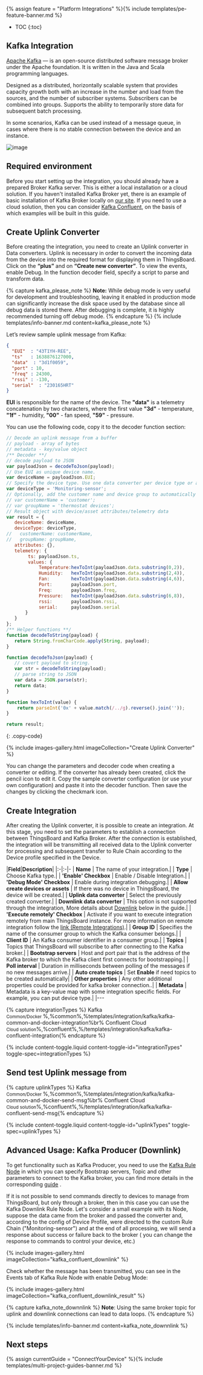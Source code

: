 {% assign feature = "Platform Integrations" %}{% include templates/pe-feature-banner.md %}

* TOC
{:toc}

## Kafka Integration

[Apache Kafka](https://kafka.apache.org/) — is an open-source distributed software message broker under the Apache foundation. It is written in the Java and Scala programming languages.

Designed as a distributed, horizontally scalable system that provides capacity growth both with an increase in the number and load from the sources, and the number of subscriber systems. Subscribers can be combined into groups. Supports the ability to temporarily store data for subsequent batch processing.

In some scenarios, Kafka can be used instead of a message queue, in cases where there is no stable connection between the device and an instance.

![image](/images/user-guide/integrations/kafka/Kafka_main.png)

## Required environment
Before you start setting up the integration, you should already have a prepared Broker Kafka server. This is either a local installation or a cloud solution. If you haven't installed Kafka Broker yet, there is an example of basic installation of Kafka Broker locally on [our site](https://thingsboard.io/docs/user-guide/install/pe/ubuntu/?ubuntuThingsboardQueue=kafka#step-5-choose-thingsboard-queue-service). If you need to use a cloud solution, then you can consider [Kafka Confluent](https://www.confluent.io/), on the basis of which examples will be built in this guide.

## Create Uplink Converter

Before creating the integration, you need to create an Uplink converter in Data converters. Uplink is necessary in order to convert the incoming data from the device into the required format for displaying them in ThingsBoard. Click on the **“plus”** and on **“Create new converter”**. To view the events, enable Debug. In the function decoder field, specify a script to parse and transform data.

{% capture kafka_please_note %}
**Note:** While debug mode is very useful for development and troubleshooting, leaving it enabled in production mode can significantly increase the disk space used by the database since all debug data is stored there. After debugging is complete, it is highly recommended turning off debug mode.
{% endcapture %}
{% include templates/info-banner.md content=kafka_please_note %}

Let’s review sample uplink message from Kafka:
```json
{
  "EUI"  : "43T1YH-REE",
  "ts"   : 1638876127000,
  "data"  : "3d1f0059",
  "port" : 10,
  "freq" : 24300,
  "rssi" : -130,
  "serial"  : "230165HRT"
}
```
**EUI** is responsible for the name of the device. The **"data"** is a telemetry concatenation by two characters, where the first value **"3d"** - temperature, **"1f"** - humidity, **"00"** - fan speed, **"59"** - pressure.

You can use the following code, copy it to the decoder function section:

```js
// Decode an uplink message from a buffer
// payload - array of bytes
// metadata - key/value object
/** Decoder **/
// decode payload to JSON
var payloadJson = decodeToJson(payload);
// Use EUI as unique device name.
var deviceName = payloadJson.EUI;
// Specify the device type. Use one data converter per device type or application.
var deviceType = 'Monitoring-sensor';
// Optionally, add the customer name and device group to automatically create them in ThingsBoard and assign new device to it.
// var customerName = 'customer';
// var groupName = 'thermostat devices';
// Result object with device/asset attributes/telemetry data
var result = {
   deviceName: deviceName,
   deviceType: deviceType,
//   customerName: customerName,
//   groupName: groupName,
   attributes: {},
   telemetry: {
        ts: payloadJson.ts,
        values: {
            Temperature:hexToInt(payloadJson.data.substring(0,2)),
            Humidity:   hexToInt(payloadJson.data.substring(2,4)),
            Fan:        hexToInt(payloadJson.data.substring(4,6)),
            Port:       payloadJson.port,
            Freq:       payloadJson.freq,
            Pressure:   hexToInt(payloadJson.data.substring(6,8)),
            rssi:       payloadJson.rssi,
            serial:     payloadJson.serial
       }
   }
};
/** Helper functions **/
function decodeToString(payload) {
   return String.fromCharCode.apply(String, payload);
}

function decodeToJson(payload) {
   // covert payload to string.
   var str = decodeToString(payload);
   // parse string to JSON
   var data = JSON.parse(str);
   return data;
}

function hexToInt(value) {
    return parseInt('0x' + value.match(/../g).reverse().join(''));
}

return result;
```
{: .copy-code}

{% include images-gallery.html imageCollection="Create Uplink Converter" %}

You can change the parameters and decoder code when creating a converter or editing. If the converter has already been created, click the pencil icon to edit it. Copy the sample converter configuration (or use your own configuration) and paste it into the decoder function. Then save the changes by clicking the checkmark icon.

## Create Integration

After creating the Uplink converter, it is possible to create an integration. 
At this stage, you need to set the parameters to establish a connection between ThingsBoard and Kafka Broker. After the connection is established, the integration will be transmitting all received data to the Uplink converter for processing and subsequent transfer to Rule Chain according to the Device profile specified in the Device.

|**Field**|**Description**|
|:-|:-|-
| **Name**              | The name of your integration.|
| **Type**              | Choose Kafka type.|
| **'Enable' Checkbox**              | Enable / Disable Integration.|
| **'Debug Mode' Checkbox**              | Enable during integration debugging.|
| **Allow create devices or assets**              | If there was no device in ThingsBoard, the device will be created.|
| **Uplink data converter**              | Select the previously created converter.|
| **Downlink data converter**              | This option is not supported through the integration, More details about [Downlink](https://thingsboard.io/docs/user-guide/integrations/kafka/?installationType=common&integrationTypes=common&uplinkTypes=common#advanced-usage-kafka-producer-downlink) below in the guide.|
| **'Execute remotely' Checkbox**              | Activate if you want to execute integration remotely from main ThingsBoard instance. For more information on remote integration follow the [link (Remote Integrations)](https://thingsboard.io/docs/user-guide/integrations/remote-integrations/).|
| **Group ID**              | Specifies the name of the consumer group to which the Kafka consumer belongs.|
| **Client ID**              | An Kafka consumer identifier in a consumer group.|
| **Topics**              | Topics that ThingsBoard will subscribe to after connecting to the Kafka broker.|
| **Bootstrap servers**              | Host and port pair that is the address of the Kafka broker to which the Kafka client first connects for bootstrapping.|
| **Poll interval**              | Duration in milliseconds between polling of the messages if no new messages arrive.|
| **Auto create topics**              | Set **Enable** if need topics to be created automatically|
| **Other properties**              | Any other additional properties could be provided for kafka broker connection..|
| **Metadata**              | Metadata is a key-value map with some integration specific fields. For example, you can put device type.|
|---

{% capture integrationTypes %}
Kafka<br><small>Common/Docker </small>%,%common%,%templates/integration/kafka/kafka-common-and-docker-integration%br%
Confluent Cloud<br><small>Cloud solution</small>%,%confluent%,%/templates/integration/kafka/kafka-confluent-integration{% endcapture %}

{% include content-toggle.liquid content-toggle-id="integrationTypes" toggle-spec=integrationTypes %}

## Send test Uplink message from

{% capture uplinkTypes %}
Kafka<br><small>Common/Docker </small>%,%common%,%templates/integration/kafka/kafka-common-and-docker-send-msg%br%
Confluent Cloud<br><small>Cloud solution</small>%,%confluent%,%/templates/integration/kafka/kafka-confluent-send-msg{% endcapture %}

{% include content-toggle.liquid content-toggle-id="uplinkTypes" toggle-spec=uplinkTypes %}

## Advanced Usage: Kafka Producer (Downlink)

To get functionality such as Kafka Producer, you need to use the [Kafka Rule Node](https://thingsboard.io/docs/pe/user-guide/rule-engine-2-0/external-nodes/#kafka-node) in which you can specify Bootstrap servers, Topic and other parameters to connect to the Kafka broker, you can find more details in the corresponding [guide](https://thingsboard.io/docs/pe/user-guide/rule-engine-2-0/external-nodes/#kafka-node) .

If it is not possible to send commands directly to devices to manage from ThingsBoard, but only through a broker, then in this case you can use the Kafka Downlink Rule Node. Let's consider a small example with its Node, suppose the data came from the broker and passed the converter and, according to the config of Device Profile, were directed to the custom Rule Chain ("Monitoring-sensor") and at the end of all processing, we will send a response about success or failure back to the broker ( you can change the response to commands to control your device, etc.)

{% include images-gallery.html imageCollection="kafka_confluent_downlink" %}

Сheck whether the message has been transmitted, you can see in the Events tab of Kafka Rule Node with enable Debug Mode:

{% include images-gallery.html imageCollection="kafka_confluent_downlink_result" %}

{% capture kafka_note_downnlink %}
**Note**: Using the same broker topic for uplink and downlink connections can lead to data loops.
{% endcapture %}

{% include templates/info-banner.md content=kafka_note_downnlink %}

## Next steps

{% assign currentGuide = "ConnectYourDevice" %}{% include templates/multi-project-guides-banner.md %}
